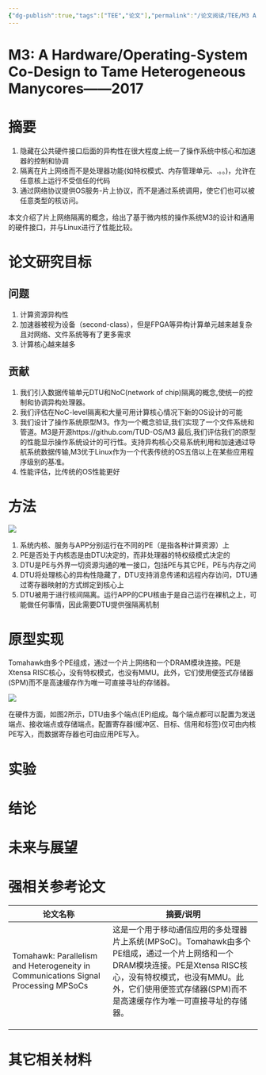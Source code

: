 ```yaml
---
{"dg-publish":true,"tags":["TEE","论文"],"permalink":"/论文阅读/TEE/M3 A Hardware Operating-System Co-Design to Tame Heterogeneous Manycores/","dgPassFrontmatter":true}
---
```



# M3: A Hardware/Operating-System Co-Design to Tame Heterogeneous Manycores——2017

# **摘要**

1. 隐藏在公共硬件接口后面的异构性在很大程度上统一了操作系统中核心和加速器的控制和协调
1. 隔离在片上网络而不是处理器功能(如特权模式、内存管理单元、.。。)，允许在任意核上运行不受信任的代码
1. 通过网络协议提供OS服务-片上协议，而不是通过系统调用，使它们也可以被任意类型的核访问。

本文介绍了片上网络隔离的概念，给出了基于微内核的操作系统M3的设计和通用的硬件接口，并与Linux进行了性能比较。

# **论文研究目标**

## **问题**

1. 计算资源异构性
1. 加速器被视为设备（second-class），但是FPGA等异构计算单元越来越复杂且对网络、文件系统等有了更多需求
1. 计算核心越来越多

## 贡献

1. 我们引入数据传输单元DTU和NoC(network of chip)隔离的概念,使统一的控制和协调异构处理器。
1. 我们评估在NoC-level隔离和大量可用计算核心情况下新的OS设计的可能
1. 我们设计了操作系统原型M3。作为一个概念验证,我们实现了一个文件系统和管道。M3是开源https://github.com/TUD-OS/M3  最后,我们评估我们的原型的性能显示操作系统设计的可行性。支持异构核心交易系统利用和加速通过导航系统数据传输,M3优于Linux作为一个代表传统的OS五倍以上在某些应用程序级别的基准。
1. 性能评估，比传统的OS性能更好

# **方法**

![](https://imp-repo-1300501708.cos.ap-beijing.myqcloud.com/I0jIbcR3eo5uCCx3MzScJbeKnEd.png)

1. 系统内核、服务与APP分别运行在不同的PE（是指各种计算资源）上
1. PE是否处于内核态是由DTU决定的，而非处理器的特权级模式决定的
1. DTU是PE与外界一切资源沟通的唯一接口，包括PE与其它PE，PE与内存之间
1. DTU将处理核心的异构性隐藏了，DTU支持消息传递和远程内存访问，DTU通过寄存器映射的方式绑定到核心上
1. DTU被用于进行核间隔离。运行APP的CPU核由于是自己运行在裸机之上，可能做任何事情，因此需要DTU提供强隔离机制

# 原型实现

Tomahawk由多个PE组成，通过一个片上网络和一个DRAM模块连接。PE是Xtensa RISC核心，没有特权模式，也没有MMU。此外，它们使用便签式存储器(SPM)而不是高速缓存作为唯一可直接寻址的存储器。

![](https://imp-repo-1300501708.cos.ap-beijing.myqcloud.com/W2BZbcJFKoxkUAxFQjvc4iawnih.png)

在硬件方面，如图2所示，DTU由多个端点(EP)组成。每个端点都可以配置为发送端点、接收端点或存储端点。配置寄存器(缓冲区、目标、信用和标签)仅可由内核PE写入，而数据寄存器也可由应用PE写入。



# **实验**



# **结论**

# **未来与展望**

# **强相关参考论文**

|论文名称 |摘要/说明 |
|---|---|
|Tomahawk: Parallelism and Heterogeneity in Communications  Signal Processing MPSoCs |这是一个用于移动通信应用的多处理器片上系统(MPSoC)。Tomahawk由多个PE组成，通过一个片上网络和一个DRAM模块连接。PE是Xtensa RISC核心，没有特权模式，也没有MMU。此外，它们使用便签式存储器(SPM)而不是高速缓存作为唯一可直接寻址的存储器。 |
| | |
| | |
| | |
# 其它相关材料




